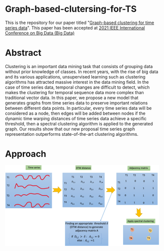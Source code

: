 # Graph-based-clutersing-for-TS
This is the repository for our paper titled "[Graph-based clustering for time series data](https://ieeexplore.ieee.org/iel7/9671263/9671273/09671398.pdf)". This paper has been accepted at [2021 IEEE International Conference on Big Data (Big Data)](https://ieeexplore.ieee.org/xpl/conhome/9671263/proceeding)
# Abstract
Clustering is an important data mining task that
consists of grouping data without prior knowledge of classes.
In recent years, with the rise of big data and its various
applications, unsupervised learning such as clustering algorithms
has attracted massive interest in the data mining field. In the
case of time series data, temporal changes are difficult to detect,
which makes the clustering for temporal sequence data more
complex than traditional vector data. In this paper, we propose
a new model that generates graphs from time series data to
preserve important relations between different data points. In
particular, every time series data will be considered as a node,
then edges will be added between nodes if the dynamic time
warping distances of time series data achieve a specific threshold,
then a spectral clustering algorithm is applied to the generated
graph. Our results show that our new proposal time series graph
representation outperforms state-of-the-art clustering algorithms.
# Approach
![main](design_overview.png)
